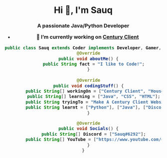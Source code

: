 <h1 align="center">Hi 👋, I'm Sauq</h1>
<h3 align="center">A passionate Java/Python Developer

- 🔭 I’m currently working on [Century Client](https://github.com/Sauq/century-client)

```java
public class Sauq extends Coder implements Developer, Gamer, Creator {
    @Override
    public void aboutMe() {
        public String fact = "I like to Code!";
    }
    
    @Override
    public void codingStuff() {
        public String[] workingOn = ["Century Client", "House Bot", "code-folder-generator", "nebulayt.xyz"];
        public String[] learning = ["Java", "CSS", "HTML"];
        public String tryingTo = "Make A Century Client Website";
        public String learnt = ["Python"], ["Java"], ["Discord.PY"];
    }

    @Override
    public void Socials() {
        public String[] Discord = ["Sauq#6292"];
        public String[] YouTube = ["https://www.youtube.com/channel/UCasgtGl0LX5gTgvVAFpvr5g"];
    }
}
```

